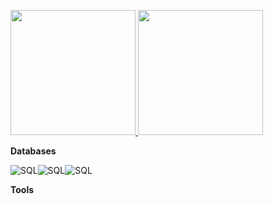 

<a href="https://github.com/ualcz/ualcz/"><img height=200px  src="https://github-readme-stats.vercel.app/api?username=ualcz&theme=radical&show_icons=true"> <img height=200px  src="https://github-readme-stats.vercel.app/api/top-langs/?username=ualcz&layout=compact&theme=radical&show_icons=true"><a>

**Databases**

<img title="SQL" alt="SQL" src="https://img.shields.io/badge/MySQL-005C84?style=for-the-badge&logo=mysql&logoColor=white"><img title="SQL" alt="SQL" src="https://img.shields.io/badge/Sqlite-003B57?style=for-the-badge&logo=sqlite&logoColor=white"><img title="SQL" alt="SQL" src="https://img.shields.io/badge/PostgreSQL-316192?style=for-the-badge&logo=postgresql&logoColor=white">


**Tools**

<img title="Ubuntu" alt="" src="https://img.shields.io/badge/Arduino-00979D?style=for-the-badge&logo=Arduino&logoColor=white"> <img title="" alt="" src="https://img.shields.io/badge/GIT-E44C30?style=for-the-badge&logo=git&logoColor=white"> <img title="" alt=""  src="https://img.shields.io/badge/VSCode-0078D4?style=for-the-badge&logo=visual%20studio%20code&logoColor=white">


